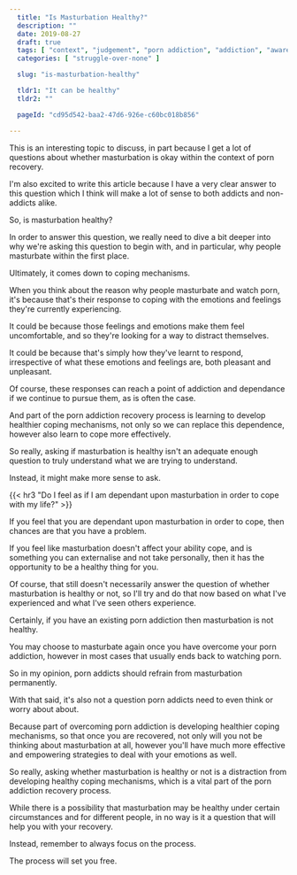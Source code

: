 ```yaml
---
  title: "Is Masturbation Healthy?"
  description: ""
  date: 2019-08-27
  draft: true
  tags: [ "context", "judgement", "porn addiction", "addiction", "awareness", "awareness exercises", "perspective", "nofap", "neverfap", "neverfap deluxe" ]
  categories: [ "struggle-over-none" ]

  slug: "is-masturbation-healthy"

  tldr1: "It can be healthy"
  tldr2: ""

  pageId: "cd95d542-baa2-47d6-926e-c60bc018b856"

---
```



This is an interesting topic to discuss, in part because I get a lot of questions about whether masturbation is okay within the context of porn recovery.

I'm also excited to write this article because I have a very clear answer to this question which I think will make a lot of sense to both addicts and non-addicts alike.

So, is masturbation healthy?

In order to answer this question, we really need to dive a bit deeper into why we're asking this question to begin with, and in particular, why people masturbate within the first place.

Ultimately, it comes down to coping mechanisms.

When you think about the reason why people masturbate and watch porn, it's because that's their response to coping with the emotions and feelings they're currently experiencing.

It could be because those feelings and emotions make them feel uncomfortable, and so they're looking for a way to distract themselves.

It could be because that's simply how they've learnt to respond, irrespective of what these emotions and feelings are, both pleasant and unpleasant.

Of course, these responses can reach a point of addiction and dependance if we continue to pursue them, as is often the case.

And part of the porn addiction recovery process is learning to develop healthier coping mechanisms, not only so we can replace this dependence, however also learn to cope more effectively.

So really, asking if masturbation is healthy isn't an adequate enough question to truly understand what we are trying to understand.

Instead, it might make more sense to ask.


{{< hr3 "Do I feel as if I am dependant upon masturbation in order to cope with my life?" >}}


If you feel that you are dependant upon masturbation in order to cope, then chances are that you have a problem.

If you feel like masturbation doesn't affect your ability cope, and is something you can externalise and not take personally, then it has the opportunity to be a healthy thing for you.

Of course, that still doesn't necessarily answer the question of whether masturbation is healthy or not, so I'll try and do that now based on what I've experienced and what I've seen others experience.

Certainly, if you have an existing porn addiction then masturbation is not healthy.

You may choose to masturbate again once you have overcome your porn addiction, however in most cases that usually ends back to watching porn.

So in my opinion, porn addicts should refrain from masturbation permanently.

With that said, it's also not a question porn addicts need to even think or worry about about.

Because part of overcoming porn addiction is developing healthier coping mechanisms, so that once you are recovered, not only will you not be thinking about masturbation at all, however you'll have much more effective and empowering strategies to deal with your emotions as well.

So really, asking whether masturbation is healthy or not is a distraction from developing healthy coping mechanisms, which is a vital part of the porn addiction recovery process.

While there is a possibility that masturbation may be healthy under certain circumstances and for different people, in no way is it a question that will help you with your recovery.

Instead, remember to always focus on the process.

The process will set you free.
